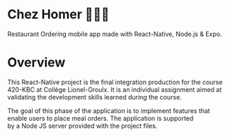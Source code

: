 # Chez Homer 👨🏻‍🍳
 Restaurant Ordering mobile app made with React-Native, Node.js & Expo.
 
# Overview
 This React-Native project is the final integration production for the course 420-KBC at Collège Lionel-Groulx. It is an individual 
 assignment aimed at validating the development skills learned during the course.

 The goal of this phase of the application is to implement features that enable users to place meal orders. The application is supported  
 by a Node JS server provided with the project files.
